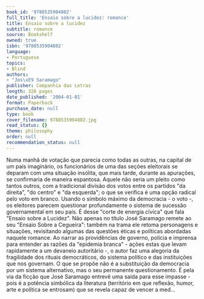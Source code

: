 ```yaml
---
book_id: '9788535904802'
full_title: 'Ensaio sobre a lucidez: romance'
title: Ensaio sobre a lucidez
subtitle: romance
source: Bookshelf
owned: true
isbn: '9788535904802'
language:
- Portuguese
topics:
- Blind
authors:
- "Jos\xE9 Saramago"
publisher: Companhia das Letras
length: 328 pages
date_published: '2004-01-01'
format: Paperback
purchase_date: null
type: book
cover_filename: 9788535904802.jpg
read_status: {}
theme: philosophy
order: null
recommendation_status: null
---
```

Numa manhã de votação que parecia como todas as outras, na capital de um país imaginário, os funcionários de uma das seções eleitorais se deparam com uma situação insólita, que mais tarde, durante as apurações, se confirmaria de maneira espantosa. Aquele não seria um pleito como tantos outros, com a tradicional divisão dos votos entre os partidos "da direita", "do centro" e "da esquerda"; o que se verifica é uma opção radical pelo voto em branco. Usando o símbolo máximo da democracia - o voto -, os eleitores parecem questionar profundamente o sistema de sucessão governamental em seu país.
É desse "corte de energia cívica" que fala "Ensaio sobre a Lucidez". Não apenas no título José Saramago remete ao seu "Ensaio Sobre a Cegueira": também na trama ele retoma personagens e situações, revisitando algumas das questões éticas e políticas abordadas naquele romance.
Ao narrar as providências de governo, polícia e imprensa para entender as razões da "epidemia branca" - ações estas que levam rapidamente a um devaneio autoritário -, o autor faz uma alegoria da fragilidade dos rituais democráticos, do sistema político e das instituições que nos governam. O que se propõe não é a substituição da democracia por um sistema alternativo, mas o seu permanente questionamento. É pela via da ficção que José Saramago entrevê uma saída para esse impasse - pois é a potência simbólica da literatura (território em que reflexão, humor, arte e política se entrosam) que se revela capaz de vencer a med...

